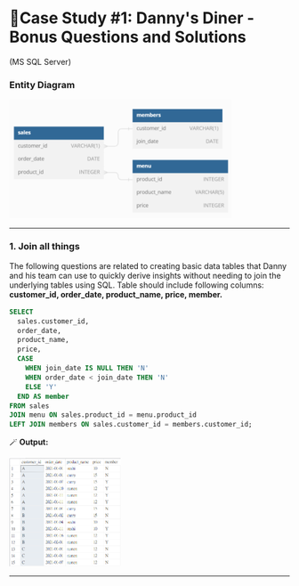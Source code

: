 # 🥢Case Study #1: Danny's Diner - Bonus Questions and Solutions
(MS SQL Server)

### Entity Diagram

<img src="images/diagram.png" width="400">

<hr>

### 1. Join all things
The following questions are related to creating basic data tables that Danny and his team can use to quickly derive insights without needing to join the underlying tables using SQL. Table should include following columns: **customer_id, order_date, product_name, price, member.**

```sql
SELECT
  sales.customer_id,
  order_date,
  product_name,
  price,
  CASE
    WHEN join_date IS NULL THEN 'N'
    WHEN order_date < join_date THEN 'N'
    ELSE 'Y'
  END AS member
FROM sales
JOIN menu ON sales.product_id = menu.product_id
LEFT JOIN members ON sales.customer_id = members.customer_id;
```
   🪄 **Output:**

<img src="images/c1_b1.png" width="200">

<hr>
